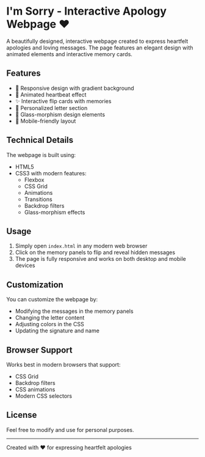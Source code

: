 # I'm Sorry - Interactive Apology Webpage ❤️

A beautifully designed, interactive webpage created to express heartfelt apologies and loving messages. The page features an elegant design with animated elements and interactive memory cards.

## Features

- 🎨 Responsive design with gradient background
- 💝 Animated heartbeat effect
- ✨ Interactive flip cards with memories
- 📝 Personalized letter section
- 🌟 Glass-morphism design elements
- 📱 Mobile-friendly layout

## Technical Details

The webpage is built using:
- HTML5
- CSS3 with modern features:
  - Flexbox
  - CSS Grid
  - Animations
  - Transitions
  - Backdrop filters
  - Glass-morphism effects

## Usage

1. Simply open `index.html` in any modern web browser
2. Click on the memory panels to flip and reveal hidden messages
3. The page is fully responsive and works on both desktop and mobile devices

## Customization

You can customize the webpage by:
- Modifying the messages in the memory panels
- Changing the letter content
- Adjusting colors in the CSS
- Updating the signature and name

## Browser Support

Works best in modern browsers that support:
- CSS Grid
- Backdrop filters
- CSS animations
- Modern CSS selectors

## License

Feel free to modify and use for personal purposes.

---
Created with ❤️ for expressing heartfelt apologies 
